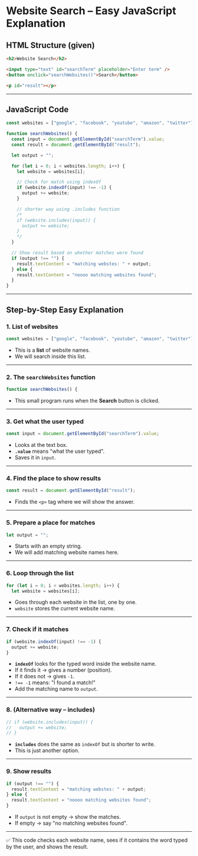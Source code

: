 # Website Search – Easy JavaScript Explanation

## HTML Structure (given)
```html
<h2>Website Search</h2>

<input type="text" id="searchTerm" placeholder="Enter term" />
<button onclick="searchWebsites()">Search</button>

<p id="result"></p>
```

---

## JavaScript Code
```javascript
const websites = ["google", "facebook", "youtube", "amazon", "twitter"];

function searchWebsites() {
  const input = document.getElementById("searchTerm").value;
  const result = document.getElementById("result");

  let output = "";

  for (let i = 0; i < websites.length; i++) {
    let website = websites[i];

    // Check for match using indexOf
    if (website.indexOf(input) !== -1) {
      output += website;
    }

    // shorter way using .includes function
    /*
    if (website.includes(input)) {
      output += website;
    }
    */
  }

  // Show result based on whether matches were found
  if (output !== "") {
    result.textContent = "matching webstes: " + output;
  } else {
    result.textContent = "noooo matching websites found";
  }
}
```

---

## Step-by-Step Easy Explanation

### 1. List of websites
```javascript
const websites = ["google", "facebook", "youtube", "amazon", "twitter"];
```
- This is a **list** of website names.  
- We will search inside this list.

---

### 2. The `searchWebsites` function
```javascript
function searchWebsites() {
```
- This small program runs when the **Search** button is clicked.

---

### 3. Get what the user typed
```javascript
const input = document.getElementById("searchTerm").value;
```
- Looks at the text box.  
- **`.value`** means "what the user typed".  
- Saves it in `input`.

---

### 4. Find the place to show results
```javascript
const result = document.getElementById("result");
```
- Finds the `<p>` tag where we will show the answer.

---

### 5. Prepare a place for matches
```javascript
let output = "";
```
- Starts with an empty string.  
- We will add matching website names here.

---

### 6. Loop through the list
```javascript
for (let i = 0; i < websites.length; i++) {
  let website = websites[i];
```
- Goes through each website in the list, one by one.  
- `website` stores the current website name.

---

### 7. Check if it matches
```javascript
if (website.indexOf(input) !== -1) {
  output += website;
}
```
- **`indexOf`** looks for the typed word inside the website name.  
- If it finds it → gives a number (position).  
- If it does not → gives `-1`.  
- `!== -1` means: "I found a match!"  
- Add the matching name to `output`.

---

### 8. (Alternative way – includes)
```javascript
// if (website.includes(input)) {
//   output += website;
// }
```
- **`includes`** does the same as `indexOf` but is shorter to write.  
- This is just another option.

---

### 9. Show results
```javascript
if (output !== "") {
  result.textContent = "matching webstes: " + output;
} else {
  result.textContent = "noooo matching websites found";
}
```
- If `output` is not empty → show the matches.  
- If empty → say "no matching websites found".

---

✅ This code checks each website name, sees if it contains the word typed by the user, and shows the result.
